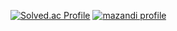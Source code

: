 [![Solved.ac Profile](http://mazassumnida.wtf/api/v2/generate_badge?boj=yunjh1126)](https://solved.ac/yunjh1126/)
[![mazandi profile](http://mazandi.herokuapp.com/api?handle=yunjh1126&theme=light)](https://solved.ac/yunjh1126/)

